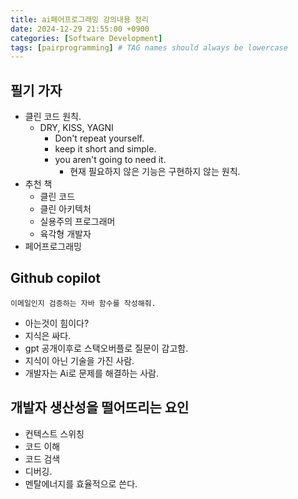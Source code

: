```yaml
---
title: ai페어프로그래밍 강의내용 정리
date: 2024-12-29 21:55:00 +0900
categories: [Software Development]
tags: [pairprogramming] # TAG names should always be lowercase
---
```


## 필기 가자

* 클린 코드 원칙.
  * DRY, KISS, YAGNI
    * Don't repeat yourself.
    * keep it short and simple.
    * you aren't going to need it.
      * 현재 필요하지 않은 기능은 구현하지 않는 원칙.
* 추천 책
  * 클린 코드
  * 클린 아키텍처
  * 실용주의 프로그래머
  * 육각형 개발자
* 페어프로그래밍


## Github copilot
```
이메일인지 검증하는 자바 함수를 작성해줘.
```

* 아는것이 힘이다?
* 지식은 싸다.
* gpt 공개이후로 스택오버플로 질문이 감고함.
* 지식이 아닌 기술을 가진 사람.
* 개발자는 Ai로 문제를 해결하는 사람.

## 개발자 생산성을 떨어뜨리는 요인
* 컨텍스트 스위칭
* 코드 이해
* 코드 검색
* 디버깅.
* 멘탈에너지를 효율적으로 쓴다.

